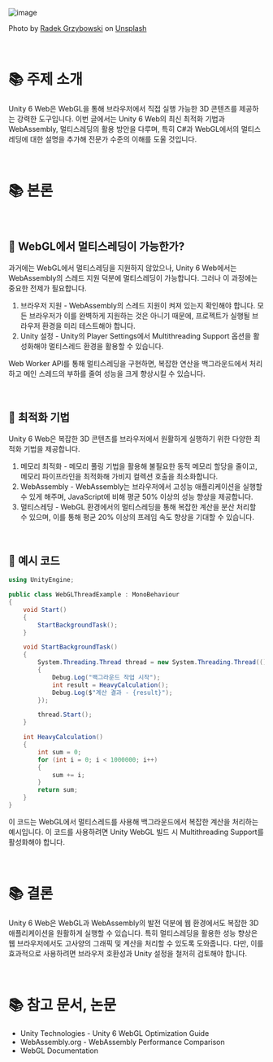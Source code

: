 ![image](https://github.com/user-attachments/assets/d395233a-8dd6-40b9-8e05-b4232afe19d5)

Photo by [Radek Grzybowski](https://medium.com/r/?url=https%3A%2F%2Funsplash.com%2F%40rgrzybowski%3Futm_source%3Dmedium%26utm_medium%3Dreferral) on [Unsplash](https://medium.com/r/?url=https%3A%2F%2Funsplash.com%3Futm_source%3Dmedium%26utm_medium%3Dreferral)

<br/>

# 📚 주제 소개
Unity 6 Web은 WebGL을 통해 브라우저에서 직접 실행 가능한 3D 콘텐츠를 제공하는 강력한 도구입니다. 이번 글에서는 Unity 6 Web의 최신 최적화 기법과 WebAssembly, 멀티스레딩의 활용 방안을 다루며, 특히 C#과 WebGL에서의 멀티스레딩에 대한 설명을 추가해 전문가 수준의 이해를 도울 것입니다.

<br/>

# 📚 본론

<br/>

## 📖 WebGL에서 멀티스레딩이 가능한가?
과거에는 WebGL에서 멀티스레딩을 지원하지 않았으나, Unity 6 Web에서는 WebAssembly의 스레드 지원 덕분에 멀티스레딩이 가능합니다. 그러나 이 과정에는 중요한 전제가 필요합니다.

1. 브라우저 지원 - WebAssembly의 스레드 지원이 켜져 있는지 확인해야 합니다. 모든 브라우저가 이를 완벽하게 지원하는 것은 아니기 때문에, 프로젝트가 실행될 브라우저 환경을 미리 테스트해야 합니다.
2. Unity 설정 - Unity의 Player Settings에서 Multithreading Support 옵션을 활성화해야 멀티스레드 환경을 활용할 수 있습니다.

Web Worker API를 통해 멀티스레딩을 구현하면, 복잡한 연산을 백그라운드에서 처리하고 메인 스레드의 부하를 줄여 성능을 크게 향상시킬 수 있습니다.

<br/>

## 📖 최적화 기법
Unity 6 Web은 복잡한 3D 콘텐츠를 브라우저에서 원활하게 실행하기 위한 다양한 최적화 기법을 제공합니다.

1. 메모리 최적화 - 메모리 풀링 기법을 활용해 불필요한 동적 메모리 할당을 줄이고, 메모리 파이프라인을 최적화해 가비지 컬렉션 호출을 최소화합니다.
2. WebAssembly - WebAssembly는 브라우저에서 고성능 애플리케이션을 실행할 수 있게 해주며, JavaScript에 비해 평균 50% 이상의 성능 향상을 제공합니다.
3. 멀티스레딩 - WebGL 환경에서의 멀티스레딩을 통해 복잡한 계산을 분산 처리할 수 있으며, 이를 통해 평균 20% 이상의 프레임 속도 향상을 기대할 수 있습니다.

<br/>

## 📖 예시 코드
```cs
using UnityEngine;

public class WebGLThreadExample : MonoBehaviour
{
    void Start()
    {
        StartBackgroundTask();
    }

    void StartBackgroundTask()
    {
        System.Threading.Thread thread = new System.Threading.Thread(() =>
        {
            Debug.Log("백그라운드 작업 시작");
            int result = HeavyCalculation();
            Debug.Log($"계산 결과 - {result}");
        });

        thread.Start();
    }

    int HeavyCalculation()
    {
        int sum = 0;
        for (int i = 0; i < 1000000; i++)
        {
            sum += i;
        }
        return sum;
    }
}
```
이 코드는 WebGL에서 멀티스레드를 사용해 백그라운드에서 복잡한 계산을 처리하는 예시입니다. 이 코드를 사용하려면 Unity WebGL 빌드 시 Multithreading Support를 활성화해야 합니다.

<br/>

# 📚 결론
Unity 6 Web은 WebGL과 WebAssembly의 발전 덕분에 웹 환경에서도 복잡한 3D 애플리케이션을 원활하게 실행할 수 있습니다. 특히 멀티스레딩을 활용한 성능 향상은 웹 브라우저에서도 고사양의 그래픽 및 계산을 처리할 수 있도록 도와줍니다. 다만, 이를 효과적으로 사용하려면 브라우저 호환성과 Unity 설정을 철저히 검토해야 합니다.

<br/>

# 📚 참고 문서, 논문
- Unity Technologies - Unity 6 WebGL Optimization Guide
- WebAssembly.org - WebAssembly Performance Comparison
- WebGL Documentation
